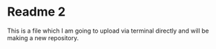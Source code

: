 # Readme 2

This is a file which I am going to upload via terminal directly and will be making a new repository.
